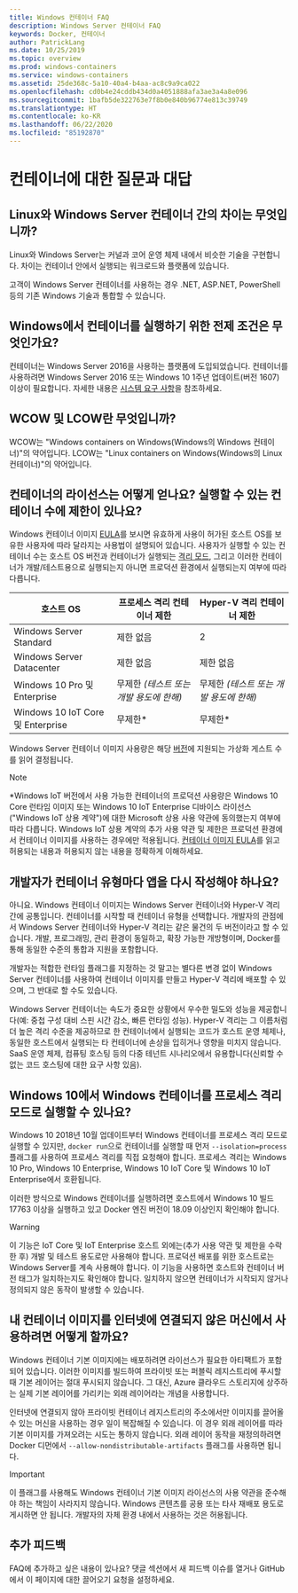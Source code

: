 ```yaml
---
title: Windows 컨테이너 FAQ
description: Windows Server 컨테이너 FAQ
keywords: Docker, 컨테이너
author: PatrickLang
ms.date: 10/25/2019
ms.topic: overview
ms.prod: windows-containers
ms.service: windows-containers
ms.assetid: 25de368c-5a10-40a4-b4aa-ac8c9a9ca022
ms.openlocfilehash: cd0b4e24cddb434d0a4051888afa3ae3a4a8e096
ms.sourcegitcommit: 1bafb5de322763e7f8b0e840b96774e813c39749
ms.translationtype: HT
ms.contentlocale: ko-KR
ms.lasthandoff: 06/22/2020
ms.locfileid: "85192870"
---
```

# <a name="frequently-asked-questions-about-containers"></a>컨테이너에 대한 질문과 대답

## <a name="whats-the-difference-between-linux-and-windows-server-containers"></a>Linux와 Windows Server 컨테이너 간의 차이는 무엇입니까?

Linux와 Windows Server는 커널과 코어 운영 체제 내에서 비슷한 기술을 구현합니다. 차이는 컨테이너 안에서 실행되는 워크로드와 플랫폼에 있습니다.

고객이 Windows Server 컨테이너를 사용하는 경우 .NET, ASP.NET, PowerShell 등의 기존 Windows 기술과 통합할 수 있습니다.

## <a name="what-are-the-prerequisites-for-running-containers-on-windows"></a>Windows에서 컨테이너를 실행하기 위한 전제 조건은 무엇인가요?

컨테이너는 Windows Server 2016을 사용하는 플랫폼에 도입되었습니다. 컨테이너를 사용하려면 Windows Server 2016 또는 Windows 10 1주년 업데이트(버전 1607) 이상이 필요합니다. 자세한 내용은 [시스템 요구 사항](../deploy-containers/system-requirements.md)을 참조하세요.

## <a name="what-are-wcow-and-lcow"></a>WCOW 및 LCOW란 무엇입니까?

WCOW는 "Windows containers on Windows(Windows의 Windows 컨테이너)"의 약어입니다. LCOW는 "Linux containers on Windows(Windows의 Linux 컨테이너)"의 약어입니다.

## <a name="how-are-containers-licensed-is-there-a-limit-to-the-number-of-containers-i-can-run"></a>컨테이너의 라이선스는 어떻게 얻나요? 실행할 수 있는 컨테이너 수에 제한이 있나요?

Windows 컨테이너 이미지 [EULA](../images-eula.md)를 보시면 유효하게 사용이 허가된 호스트 OS를 보유한 사용자에 따라 달라지는 사용법이 설명되어 있습니다. 사용자가 실행할 수 있는 컨테이너 수는 호스트 OS 버전과 컨테이너가 실행되는 [격리 모드](../manage-containers/hyperv-container.md), 그리고 이러한 컨테이너가 개발/테스트용으로 실행되는지 아니면 프로덕션 환경에서 실행되는지 여부에 따라 다릅니다.

|호스트 OS                                                         |프로세스 격리 컨테이너 제한                   |Hyper-V 격리 컨테이너 제한                   |
|----------------------------------------------------------------|---------------------------------------------------|---------------------------------------------------|
|Windows Server Standard                                         |제한 없음                                          |2                                                  |
|Windows Server Datacenter                                       |제한 없음                                          |제한 없음                                          |
|Windows 10 Pro 및 Enterprise                                   |무제한 *(테스트 또는 개발 용도에 한해)*|무제한 *(테스트 또는 개발 용도에 한해)*|
|Windows 10 IoT Core 및 Enterprise                             |무제한*                                         |무제한*                                          |

Windows Server 컨테이너 이미지 사용량은 해당 [버전](/windows-server/get-started-19/editions-comparison-19.md)에 지원되는 가상화 게스트 수를 읽어 결정됩니다. <br/>

>[!NOTE]
>\*Windows IoT 버전에서 사용 가능한 컨테이너의 프로덕션 사용량은 Windows 10 Core 런타임 이미지 또는 Windows 10 IoT Enterprise 디바이스 라이선스("Windows IoT 상용 계약")에 대한 Microsoft 상용 사용 약관에 동의했는지 여부에 따라 다릅니다. Windows IoT 상용 계약의 추가 사용 약관 및 제한은 프로덕션 환경에서 컨테이너 이미지를 사용하는 경우에만 적용됩니다. [컨테이너 이미지 EULA](../images-eula.md)를 읽고 허용되는 내용과 허용되지 않는 내용을 정확하게 이해하세요.

## <a name="as-a-developer-do-i-have-to-rewrite-my-app-for-each-type-of-container"></a>개발자가 컨테이너 유형마다 앱을 다시 작성해야 하나요?

아니요. Windows 컨테이너 이미지는 Windows Server 컨테이너와 Hyper-V 격리 간에 공통입니다. 컨테이너를 시작할 때 컨테이너 유형을 선택합니다. 개발자의 관점에서 Windows Server 컨테이너와 Hyper-V 격리는 같은 물건의 두 버전이라고 할 수 있습니다. 개발, 프로그래밍, 관리 환경이 동일하고, 확장 가능한 개방형이며, Docker를 통해 동일한 수준의 통합과 지원을 포함합니다.

개발자는 적합한 런타임 플래그를 지정하는 것 말고는 별다른 변경 없이 Windows Server 컨테이너를 사용하여 컨테이너 이미지를 만들고 Hyper-V 격리에 배포할 수 있으며, 그 반대로 할 수도 있습니다.

Windows Server 컨테이너는 속도가 중요한 상황에서 우수한 밀도와 성능을 제공합니다(예: 중첩 구성 대비 스핀 시간 감소, 빠른 런타임 성능). Hyper-V 격리는 그 이름처럼 더 높은 격리 수준을 제공하므로 한 컨테이너에서 실행되는 코드가 호스트 운영 체제나, 동일한 호스트에서 실행되는 타 컨테이너에 손상을 입히거나 영향을 미치지 않습니다. SaaS 운영 체제, 컴퓨팅 호스팅 등의 다중 테넌트 시나리오에서 유용합니다(신뢰할 수 없는 코드 호스팅에 대한 요구 사항 있음).

## <a name="can-i-run-windows-containers-in-process-isolated-mode-on-windows-10"></a>Windows 10에서 Windows 컨테이너를 프로세스 격리 모드로 실행할 수 있나요?

Windows 10 2018년 10월 업데이트부터 Windows 컨테이너를 프로세스 격리 모드로 실행할 수 있지만, `docker run`으로 컨테이너를 실행할 때 먼저 `--isolation=process` 플래그를 사용하여 프로세스 격리를 직접 요청해야 합니다. 프로세스 격리는 Windows 10 Pro, Windows 10 Enterprise, Windows 10 IoT Core 및 Windows 10 IoT Enterprise에서 호환됩니다.

이러한 방식으로 Windows 컨테이너를 실행하려면 호스트에서 Windows 10 빌드 17763 이상을 실행하고 있고 Docker 엔진 버전이 18.09 이상인지 확인해야 합니다.

> [!WARNING]
> 이 기능은 IoT Core 및 IoT Enterprise 호스트 외에는(추가 사용 약관 및 제한을 수락한 후) 개발 및 테스트 용도로만 사용해야 합니다. 프로덕션 배포를 위한 호스트로는 Windows Server를 계속 사용해야 합니다. 이 기능을 사용하면 호스트와 컨테이너 버전 태그가 일치하는지도 확인해야 합니다. 일치하지 않으면 컨테이너가 시작되지 않거나 정의되지 않은 동작이 발생할 수 있습니다.

## <a name="how-do-i-make-my-container-images-available-on-air-gapped-machines"></a>내 컨테이너 이미지를 인터넷에 연결되지 않은 머신에서 사용하려면 어떻게 할까요?

Windows 컨테이너 기본 이미지에는 배포하려면 라이선스가 필요한 아티팩트가 포함되어 있습니다. 이러한 이미지를 빌드하여 프라이빗 또는 퍼블릭 레지스트리에 푸시할 때 기본 레이어는 절대 푸시되지 않습니다. 그 대신, Azure 클라우드 스토리지에 상주하는 실제 기본 레이어를 가리키는 외래 레이어라는 개념을 사용합니다.

인터넷에 연결되지 않아 프라이빗 컨테이너 레지스트리의 주소에서만 이미지를 끌어올 수 있는 머신을 사용하는 경우 일이 복잡해질 수 있습니다. 이 경우 외래 레이어를 따라 기본 이미지를 가져오려는 시도는 통하지 않습니다. 외래 레이어 동작을 재정의하려면 Docker 디먼에서 `--allow-nondistributable-artifacts` 플래그를 사용하면 됩니다.

> [!IMPORTANT]
> 이 플래그를 사용해도 Windows 컨테이너 기본 이미지 라이선스의 사용 약관을 준수해야 하는 책임이 사라지지 않습니다. Windows 콘텐츠를 공용 또는 타사 재배포 용도로 게시하면 안 됩니다. 개발자의 자체 환경 내에서 사용하는 것은 허용됩니다.

## <a name="additional-feedback"></a>추가 피드백

FAQ에 추가하고 싶은 내용이 있나요? 댓글 섹션에서 새 피드백 이슈를 열거나 GitHub에서 이 페이지에 대한 끌어오기 요청을 설정하세요.

